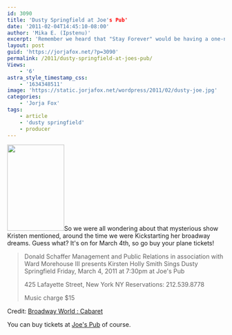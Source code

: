 ```yaml
---
id: 3090
title: 'Dusty Springfield at Joe's Pub'
date: '2011-02-04T14:45:10-08:00'
author: 'Mika E. (Ipstenu)'
excerpt: 'Remember we heard that "Stay Forever" would be having a one-night show?  It''ll be March 4th in New York City!'
layout: post
guid: 'https://jorjafox.net/?p=3090'
permalink: /2011/dusty-springfield-at-joes-pub/
Views:
    - '6'
astra_style_timestamp_css:
    - '1634348511'
image: 'https://static.jorjafox.net/wordpress/2011/02/dusty-joe.jpg'
categories:
    - 'Jorja Fox'
tags:
    - article
    - 'dusty springfield'
    - producer
---
```


<img src="//static.jorjafox.net/wordpress/2011/02/KirstenHollySmith2011-132x200.jpg" alt="" title="KirstenHollySmith2011" width="132" height="200" class="alignleft size-medium wp-image-3092" />So we were all wondering about that mysterious show Kristen mentioned, around the time we were Kickstarting her broadway dreams.  Guess what?  It's on for March 4th, so go buy your plane tickets!

<blockquote> Donald Schaffer Management and Public Relations in association with Ward Morehouse III presents Kirsten Holly Smith Sings Dusty Springfield Friday, March 4, 2011 at 7:30pm at Joe's Pub

425 Lafayette Street, New York NY
Reservations: 212.539.8778

Music charge $15</blockquote>

Credit: <a href="http://cabaret.broadwayworld.com/article/Kirsten_Holly_Smith_Sings_Dusty_Springfield_At_Joes_Pub_34_20110204">Broadway World : Cabaret</a>

You can buy tickets at <a href="http://www.joespub.com/component/option,com_shows/task,view/Itemid,40/id,5634">Joe's Pub</a> of course.
